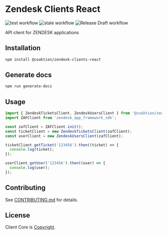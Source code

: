 # Zendesk Clients React

![test workflow](https://github.com/Coaktion/zendesk-clients-react/actions/workflows/test.yml/badge.svg)
![stale workflow](https://github.com/Coaktion/zendesk-clients-react/actions/workflows/stale.yml/badge.svg)
![Release Draft workflow](https://github.com/Coaktion/zendesk-clients-react/actions/workflows/release-drafter.yml/badge.svg)

API client for ZENDESK applications

## Installation

```bash
npm install @coaktion/zendesk-clients-react
```

## Generate docs

```bash
npm run generate-docs
```

## Usage

```typescript
import { ZendeskTicketsClient, ZendeskUsersClient } from '@coaktion/zendesk-clients-react';
import ZAFClient from 'zendesk_app_framework_sdk';

const zafClient = ZAFClient.init();
const ticketClient = new ZendeskTicketsClient(zafClient);
const userClient = new ZendeskUsersClient(zafClient);

ticketClient.getTicket('123456').then((ticket) => {
  console.log(ticket);
});

userClient.getUser('123456').then((user) => {
  console.log(user);
});
```

## Contributing

See [CONTRIBUTING.md](.github/CONTRIBUTING.md) for details.

## License

Client Core is [Copyright](./LICENSE).
